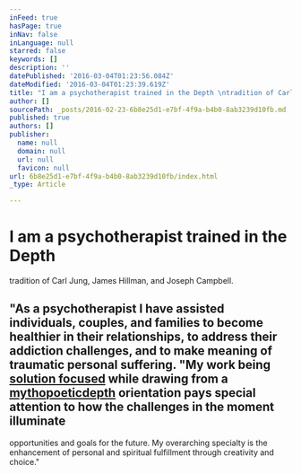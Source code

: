```yaml
---
inFeed: true
hasPage: true
inNav: false
inLanguage: null
starred: false
keywords: []
description: ''
datePublished: '2016-03-04T01:23:56.084Z'
dateModified: '2016-03-04T01:23:39.619Z'
title: "I am a psychotherapist trained in the Depth \ntradition of Carl Jung, James Hillman, and Joseph Campbell."
author: []
sourcePath: _posts/2016-02-23-6b8e25d1-e7bf-4f9a-b4b0-8ab3239d10fb.md
published: true
authors: []
publisher:
  name: null
  domain: null
  url: null
  favicon: null
url: 6b8e25d1-e7bf-4f9a-b4b0-8ab3239d10fb/index.html
_type: Article

---
```

# I am a psychotherapist trained in the Depth 
tradition of Carl Jung, James Hillman, and Joseph Campbell.

## "As a psychotherapist I have assisted individuals, couples, and families to become healthier in their relationships, to address their addiction challenges, and to make meaning of traumatic personal suffering.  "My work being [solution focused][0] while drawing from a [mytho][1][poetic][2][depth][2] orientation pays special attention to how the challenges in the moment illuminate
opportunities and goals for the future.  My overarching specialty is 
the enhancement of personal and spiritual fulfillment through creativity
and choice."

[0]: https://en.wikipedia.org/wiki/Solution_focused_brief_therapy
[1]: http://dictionary.reference.com/browse/mythopoetic
[2]: http://www.pacifica.edu/whatisdepth.aspx